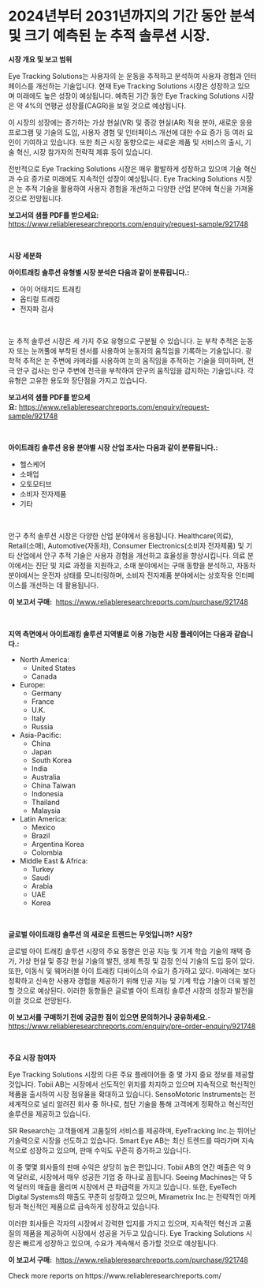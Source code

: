<p><h1>2024년부터 2031년까지의 기간 동안 분석 및 크기 예측된 눈 추적 솔루션 시장.</h1></p><p><strong>시장 개요 및 보고 범위</strong></p>
<p><p>Eye Tracking Solutions는 사용자의 눈 운동을 추적하고 분석하여 사용자 경험과 인터페이스를 개선하는 기술입니다. 현재 Eye Tracking Solutions 시장은 성장하고 있으며 미래에도 높은 성장이 예상됩니다. 예측된 기간 동안 Eye Tracking Solutions 시장은 약 4%의 연평균 성장률(CAGR)을 보일 것으로 예상됩니다.</p><p>이 시장의 성장에는 증가하는 가상 현실(VR) 및 증강 현실(AR) 적용 분야, 새로운 응용 프로그램 및 기술의 도입, 사용자 경험 및 인터페이스 개선에 대한 수요 증가 등 여러 요인이 기여하고 있습니다. 또한 최근 시장 동향으로는 새로운 제품 및 서비스의 출시, 기술 혁신, 시장 참가자의 전략적 제휴 등이 있습니다.</p><p>전반적으로 Eye Tracking Solutions 시장은 매우 활발하게 성장하고 있으며 기술 혁신과 수요 증가로 미래에도 지속적인 성장이 예상됩니다. Eye Tracking Solutions 시장은 눈 추적 기술을 활용하여 사용자 경험을 개선하고 다양한 산업 분야에 혁신을 가져올 것으로 전망됩니다.</p></p>
<p><strong>보고서의 샘플 PDF를 받으세요:</strong> <a href="https://www.reliableresearchreports.com/enquiry/request-sample/921748">https://www.reliableresearchreports.com/enquiry/request-sample/921748</a></p>
<p>&nbsp;</p>
<p><strong>시장 세분화</strong></p>
<p><strong>아이트래킹 솔루션 유형별 시장 분석은 다음과 같이 분류됩니다.:</strong></p>
<p><ul><li>아이 어태치드 트래킹</li><li>옵티컬 트래킹</li><li>전자파 검사</li></ul></p>
<p>&nbsp;</p>
<p><p>눈 추적 솔루션 시장은 세 가지 주요 유형으로 구분될 수 있습니다.  눈 부착 추적은 눈동자 또는 눈꺼풀에 부착된 센서를 사용하여 눈동자의 움직임을 기록하는 기술입니다. 광학적 추적은 눈 주변에 카메라를 사용하여 눈의 움직임을 추적하는 기술을 의미하며, 전극 안구 검사는 안구 주변에 전극을 부착하여 안구의 움직임을 감지하는 기술입니다. 각 유형은 고유한 용도와 장단점을 가지고 있습니다.</p></p>
<p><strong>보고서의 샘플 PDF를 받으세요:</strong>&nbsp;<a href="https://www.reliableresearchreports.com/enquiry/request-sample/921748">https://www.reliableresearchreports.com/enquiry/request-sample/921748</a></p>
<p>&nbsp;</p>
<p><strong> 아이트래킹 솔루션 응용 분야별 시장 산업 조사는 다음과 같이 분류됩니다.:</strong></p>
<p><ul><li>헬스케어</li><li>소매업</li><li>오토모티브</li><li>소비자 전자제품</li><li>기타</li></ul></p>
<p>&nbsp;</p>
<p><p>안구 추적 솔루션 시장은 다양한 산업 분야에서 응용됩니다. Healthcare(의료), Retail(소매), Automotive(자동차), Consumer Electronics(소비자 전자제품) 및 기타 산업에서 안구 추적 기술은 사용자 경험을 개선하고 효율성을 향상시킵니다. 의료 분야에서는 진단 및 치료 과정을 지원하고, 소매 분야에서는 구매 동향을 분석하고, 자동차 분야에서는 운전자 상태를 모니터링하며, 소비자 전자제품 분야에서는 상호작용 인터페이스를 개선하는 데 활용됩니다.</p></p>
<p><strong>이 보고서 구매:</strong>&nbsp; <a href="https://www.reliableresearchreports.com/purchase/921748">https://www.reliableresearchreports.com/purchase/921748</a></p>
<p>&nbsp;</p>
<p><strong>지역 측면에서 아이트래킹 솔루션 지역별로 이용 가능한 시장 플레이어는 다음과 같습니다.:</strong></p>
<p><ul>
    <li>
        North America:
        <ul>
            <li>United States</li>
            <li>Canada</li>
        </ul>
    </li>
    <li>
        Europe:
        <ul>
            <li>Germany</li>
            <li>France</li>
            <li>U.K.</li>
            <li>Italy</li>
            <li>Russia</li>
        </ul>
    </li>
    <li>
        Asia-Pacific:
        <ul>
            <li>China</li>
            <li>Japan</li>
            <li>South Korea</li>
            <li>India</li>
            <li>Australia</li>
            <li>China Taiwan</li>
            <li>Indonesia</li>
            <li>Thailand</li>
            <li>Malaysia</li>
        </ul>
    </li>
    <li>
        Latin America:
        <ul>
            <li>Mexico</li>
            <li>Brazil</li>
            <li>Argentina Korea</li>
            <li>Colombia</li>
        </ul>
    </li>
    <li>
        Middle East & Africa:
        <ul>
            <li>Turkey</li>
            <li>Saudi</li>
            <li>Arabia</li>
            <li>UAE</li>
            <li>Korea</li>
        </ul>
    </li>
    </ul></p>
<p>&nbsp;</p>
<p><strong>글로벌 아이트래킹 솔루션 의 새로운 트렌드는 무엇입니까? 시장?</strong></p>
<p><p>글로벌 아이 트래킹 솔루션 시장의 주요 동향은 인공 지능 및 기계 학습 기술의 채택 증가, 가상 현실 및 증강 현실 기술의 발전, 생체 특징 및 감정 인식 기술의 도입 등이 있다. 또한, 이동식 및 웨어러블 아이 트래킹 디바이스의 수요가 증가하고 있다. 미래에는 보다 정확하고 신속한 사용자 경험을 제공하기 위해 인공 지능 및 기계 학습 기술이 더욱 발전할 것으로 예상된다. 이러한 동향들은 글로벌 아이 트래킹 솔루션 시장의 성장과 발전을 이끌 것으로 전망된다.</p></p>
<p><strong>이 보고서를 구매하기 전에 궁금한 점이 있으면 문의하거나 공유하세요.</strong>- <a href="https://www.reliableresearchreports.com/enquiry/pre-order-enquiry/921748">https://www.reliableresearchreports.com/enquiry/pre-order-enquiry/921748</a></p>
<p>&nbsp;</p>
<p><strong>주요 시장 참여자</strong></p>
<p><p>Eye Tracking Solutions 시장의 다른 주요 플레이어들 중 몇 가지 중요 정보를 제공할 것입니다. Tobii AB는 시장에서 선도적인 위치를 차지하고 있으며 지속적으로 혁신적인 제품을 출시하여 시장 점유율을 확대하고 있습니다. SensoMotoric Instruments는 전 세계적으로 널리 알려진 회사 중 하나로, 첨단 기술을 통해 고객에게 정확하고 혁신적인 솔루션을 제공하고 있습니다. </p><p>SR Research는 고객들에게 고품질의 서비스를 제공하며, EyeTracking Inc.는 뛰어난 기술력으로 시장을 선도하고 있습니다. Smart Eye AB는 최신 트렌드를 따라가며 지속적으로 성장하고 있으며, 판매 수익도 꾸준히 증가하고 있습니다.</p><p>이 중 몇몇 회사들의 판매 수익은 상당히 높은 편입니다. Tobii AB의 연간 매출은 약 9억 달러로, 시장에서 매우 성공한 기업 중 하나로 꼽힙니다. Seeing Machines는 약 5억 달러의 매출을 올리며 시장에서 큰 파급력을 가지고 있습니다. 또한, EyeTech Digital Systems의 매출도 꾸준히 성장하고 있으며, Mirametrix Inc.는 전략적인 마케팅과 혁신적인 제품으로 급속하게 성장하고 있습니다.</p><p>이러한 회사들은 각자의 시장에서 강력한 입지를 가지고 있으며, 지속적인 혁신과 고품질의 제품을 제공하여 시장에서 성공을 거두고 있습니다. Eye Tracking Solutions 시장은 빠르게 성장하고 있으며, 수요가 계속해서 증가할 것으로 예상됩니다.</p></p>
<p><strong>이 보고서 구매:</strong>&nbsp;&nbsp;<a href="https://www.reliableresearchreports.com/purchase/921748">https://www.reliableresearchreports.com/purchase/921748</a></p>
<p>Check more reports on https://www.reliableresearchreports.com/</p>
